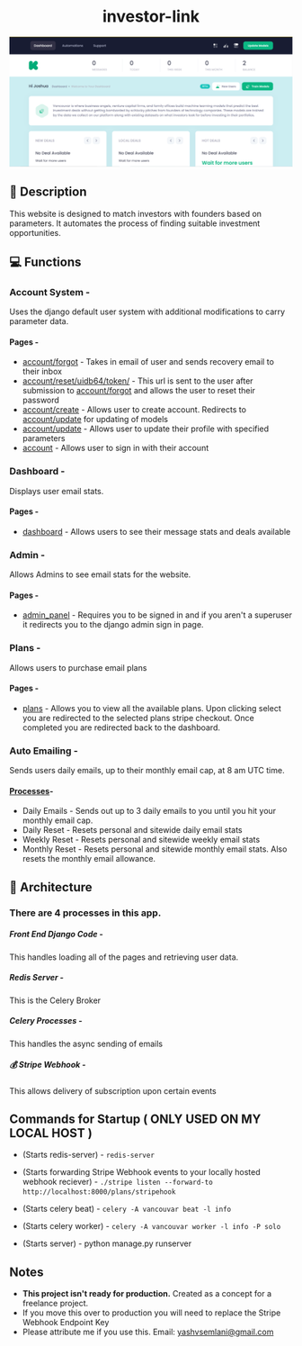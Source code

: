 <h1 align="center">
    investor-link
</h1>

![Image](github-image.png)

## :file_folder: Description
This website is designed to match investors with founders based on parameters. It automates the process of finding suitable investment opportunities.

## :computer: Functions
### Account System - 
  Uses the django default user system with additional modifications to carry parameter data.
  #### Pages - 
   * [account/forgot](templates/account/account_forgot.html) - Takes in email of user and sends recovery email to their inbox
   * [account/reset/uidb64/token/](templates/account/account_reset.html) - This url is sent to the user after submission to [account/forgot](templates/account/account_forgot.html) and allows the user to reset their password
   * [account/create](templates/account/account_create.html) - Allows user to create account. Redirects to [account/update](templates/account/account_update.html) for updating of models
   * [account/update](templates/account/account_update.html) - Allows user to update their profile with specified parameters
   * [account](templates/account/account.html) - Allows user to sign in with their account

### Dashboard -
  Displays user email stats.
  #### Pages -
   * [dashboard](templates/dashboard/dashboard.html) - Allows users to see their message stats and deals available

### Admin -
  Allows Admins to see email stats for the website.
  #### Pages -
   * [admin_panel](templates/dashboard/admin-panel.html) - Requires you to be signed in and if you aren't a superuser it redirects you to the django admin sign in page.

### Plans - 
  Allows users to purchase email plans
  #### Pages - 
   * [plans](templates/plans/plans.html) - Allows you to view all the available plans. Upon clicking select you are redirected to the selected plans stripe checkout. Once completed you are redirected back to the dashboard.

### Auto Emailing - 
  Sends users daily emails, up to their monthly email cap, at 8 am UTC time.
  
  #### [Processes](vancouvar/celery.py)- 
   * Daily Emails - Sends out up to 3 daily emails to you until you hit your monthly email cap.
   * Daily Reset - Resets personal and sitewide daily email stats
   * Weekly Reset - Resets personal and sitewide weekly email stats
   * Monthly Reset - Resets personal and sitewide monthly email stats. Also resets the monthly email allowance.


## :floppy_disk: Architecture

### There are 4 processes in this app.

##### Front End Django Code -
  This handles loading all of the pages and retrieving user data.

##### Redis Server -
  This is the Celery Broker

##### Celery Processes -
  This handles the async sending of emails

##### :moneybag: Stripe Webhook - 
  This allows delivery of subscription upon certain events

## Commands for Startup ( ONLY USED ON MY LOCAL HOST )

* (Starts redis-server) - `redis-server`

* (Starts forwarding Stripe Webhook events to your locally hosted webhook reciever) - `./stripe listen --forward-to http://localhost:8000/plans/stripehook`

* (Starts celery beat) - `celery -A vancouvar beat -l info`

* (Starts celery worker) - `celery -A vancouvar worker -l info -P solo`

* (Starts server) - python manage.py runserver

## Notes
* **This project isn't ready for production.** Created as a concept for a freelance project.
* If you move this over to production you will need to replace the Stripe Webhook Endpoint Key
* Please attribute me if you use this. Email: yashvsemlani@gmail.com

